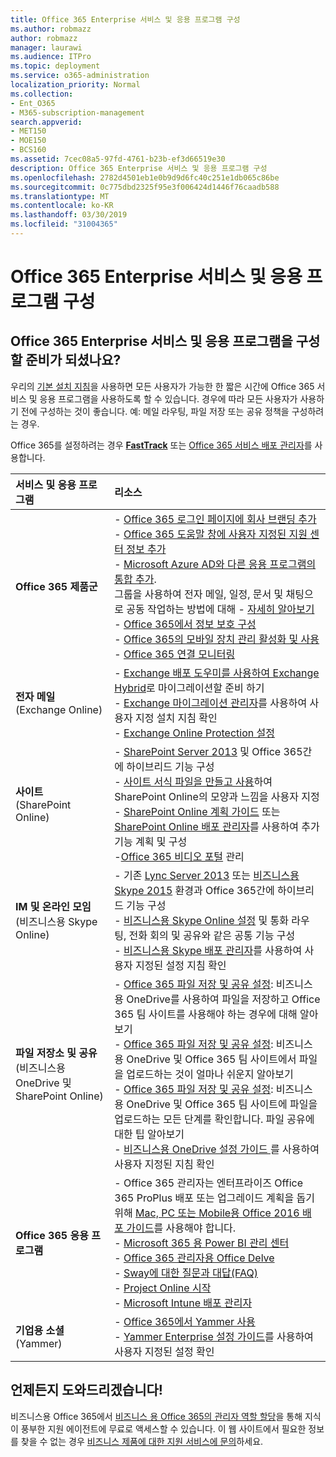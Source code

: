```yaml
---
title: Office 365 Enterprise 서비스 및 응용 프로그램 구성
ms.author: robmazz
author: robmazz
manager: laurawi
ms.audience: ITPro
ms.topic: deployment
ms.service: o365-administration
localization_priority: Normal
ms.collection:
- Ent_O365
- M365-subscription-management
search.appverid:
- MET150
- MOE150
- BCS160
ms.assetid: 7cec08a5-97fd-4761-b23b-ef3d66519e30
description: Office 365 Enterprise 서비스 및 응용 프로그램 구성
ms.openlocfilehash: 2782d4501eb1e0b9d9d6fc40c251e1db065c86be
ms.sourcegitcommit: 0c775dbd2325f95e3f006424d1446f76caadb588
ms.translationtype: MT
ms.contentlocale: ko-KR
ms.lasthandoff: 03/30/2019
ms.locfileid: "31004365"
---
```

# <a name="configure-office-365-enterprise-services-and-applications"></a>Office 365 Enterprise 서비스 및 응용 프로그램 구성

## <a name="ready-to-configure-your-office-365-services-and-applications"></a>Office 365 Enterprise 서비스 및 응용 프로그램을 구성할 준비가 되셨나요?

우리의 [기본 설치 지침](https://support.office.com/article/Set-up-Office-365-for-business-6a3a29a0-e616-4713-99d1-15eda62d04fa)을 사용하면 모든 사용자가 가능한 한 짧은 시간에 Office 365 서비스 및 응용 프로그램을 사용하도록 할 수 있습니다. 경우에 따라 모든 사용자가 사용하기 전에 구성하는 것이 좋습니다. 예: 메일 라우팅, 파일 저장 또는 공유 정책을 구성하려는 경우. 
  
Office 365를 설정하려는 경우 **[FastTrack](https://fasttrack.microsoft.com/office)** 또는 [Office 365 서비스 배포 관리자](deployment-advisors-for-office-365.md)를 사용합니다.
  
|**서비스 및 응용 프로그램**|**리소스**|
|:-----|:-----|
|**Office 365 제품군** |- [Office 365 로그인 페이지에 회사 브랜딩 추가](https://support.office.com/article/Add-your-company-branding-to-Office-365-Sign-In-Page-a1229cdb-ce19-4da5-90c7-2b9b146aef0a) <br> - [Office 365 도움말 창에 사용자 지정된 지원 센터 정보 추가](https://support.office.com/article/Add-customized-help-desk-info-to-the-Office-365-help-pane-9dd9b104-68f7-4d49-9a30-82561c7d79a3) <br> - [Microsoft Azure AD와 다른 응용 프로그램의 통합 추가](https://support.office.com/article/Integrated-Apps-and-Azure-AD-for-Office-365-administrators-cb2250e3-451e-416f-bf4e-363549652c2a).  <br> 그룹을 사용하여 전자 메일, 일정, 문서 및 채팅으로 공동 작업하는 방법에 대해 - [자세히 알아보기](https://support.office.com/Article/Learn-more-about-groups-b565caa1-5c40-40ef-9915-60fdb2d97fa2) <br> - [Office 365에서 정보 보호 구성](https://technet.microsoft.com/library/dn532171.aspx) <br> - [Office 365의 모바일 장치 관리 활성화 및 사용](https://support.office.microsoft.com/article/Manage-mobile-devices-in-Office-365-dd892318-bc44-4eb1-af00-9db5430be3cd) <br> - [Office 365 연결 모니터링](monitor-connectivity.md) |
|**전자 메일** <br> (Exchange Online) | - [Exchange 배포 도우미를 사용하여 Exchange Hybrid](https://technet.microsoft.com/exdeploy2013)로 마이그레이션할 준비 하기  <br> - [Exchange 마이그레이션 관리자](https://aka.ms/office365setup)를 사용하여 사용자 지정 설치 지침 확인  <br> - [Exchange Online Protection 설정](https://technet.microsoft.com/library/jj723153%28v=exchg.150%29.aspx) |
|**사이트** <br> (SharePoint Online) | - [SharePoint Server 2013](https://technet.microsoft.com/library/jj838715) 및 Office 365간에 하이브리드 기능 구성 <br> - [사이트 서식 파일을 만들고 사용](https://support.office.com/article/Create-and-use-site-templates-60371B0F-00E0-4C49-A844-34759EBDD989)하여 SharePoint Online의 모양과 느낌을 사용자 지정 <br> - [SharePoint Online 계획 가이드](https://support.office.com/article/SharePoint-Online-Planning-Guide-for-Office-365-for-business-d5089cdf-3fd2-4230-acbd-20ecda2f9bb8) 또는 [ SharePoint Online 배포 관리자](https://aka.ms/spoguidance)를 사용하여 추가 기능 계획 및 구성 <br> -[Office 365 비디오 포털](https://support.office.com/article/Manage-your-Office-365-Video-portal-c059465b-eba9-44e1-b8c7-8ff7793ff5da) 관리 |
|**IM 및 온라인 모임** <br> (비즈니스용 Skype Online) | - 기존 [Lync Server 2013](https://technet.microsoft.com/library/jj204805) 또는 [비즈니스용 Skype 2015](https://technet.microsoft.com/library/jj205403) 환경과 Office 365간에 하이브리드 기능 구성  <br> - [비즈니스용 Skype Online 설정](https://support.office.com/article/Set-up-Skype-for-Business-Online-40296968-e779-4259-980b-c2de1c044c6e) 및 통화 라우팅, 전화 회의 및 공유와 같은 공통 기능 구성  <br> - [비즈니스용 Skype 배포 관리자](https://aka.ms/skypeguidance)를 사용하여 사용자 지정된 설정 지침 확인 |
| **파일 저장소 및 공유** <br> (비즈니스용 OneDrive 및 SharePoint Online) | - [Office 365 파일 저장 및 공유 설정](https://support.office.com/article/7aa9cdc8-2245-4218-81ee-86fa7c35f1de#BKMK_WhatDif): 비즈니스용 OneDrive를 사용하여 파일을 저장하고 Office 365 팀 사이트를 사용해야 하는 경우에 대해 알아보기 <br> - [Office 365 파일 저장 및 공유 설정](https://support.office.com/article/7aa9cdc8-2245-4218-81ee-86fa7c35f1de#BKMK_MoveDocsVideo): 비즈니스용 OneDrive 및 Office 365 팀 사이트에서 파일을 업로드하는 것이 얼마나 쉬운지 알아보기 <br> - [Office 365 파일 저장 및 공유 설정](https://support.office.com/article/7aa9cdc8-2245-4218-81ee-86fa7c35f1de#BKMK_Store): 비즈니스용 OneDrive 및 Office 365 팀 사이트에 파일을 업로드하는 모든 단계를 확인합니다. 파일 공유에 대한 팁 알아보기<br> - [비즈니스용 OneDrive 설정 가이드 ](https://aka.ms/OD4Bguidance)를 사용하여 사용자 지정된 지침 확인 |
|**Office 365 응용 프로그램** | - Office 365 관리자는 엔터프라이즈 Office 365 ProPlus 배포 또는 업그레이드 계획을 돕기 위해 [Mac, PC 또는 Mobile용 Office 2016 배포 가이드](https://technet.microsoft.com/library/cc303401%28v=office.16%29.aspx)를 사용해야 합니다.  <br> - [Microsoft 365 용 Power BI 관리 센터](https://support.office.com/article/Power-BI-for-Office-365-Admin-Center-Help-5e391ecb-500c-47a3-bd0f-a6173b541044) <br> - [Office 365 관리자용 Office Delve](https://support.office.com/article/Office-Delve-for-Office-365-admins-54f87a42-15a4-44b4-9df0-d36287d9531b) <br> - [Sway에 대한 질문과 대답(FAQ)](https://support.office.com/article/446380fa-25bf-47b2-996c-e12cb2f9d075) <br> - [Project Online 시작](https://support.office.com/article/Get-started-with-Project-Online-e3e5f64f-ada5-4f9d-a578-130b2d4e5f11)  <br> - [Microsoft Intune 배포 관리자](https://aka.ms/intuneguidance) |
|**기업용 소셜** <br> (Yammer) | - [Office 365에서 Yammer 사용](https://support.office.com/article/Plan-for-Yammer-integration-with-Office-365-4086681f-6de1-4d39-aa72-752b2af1cbd7)  <br> - [Yammer Enterprise 설정 가이드](https://aka.ms/yammerdeploy)를 사용하여 사용자 지정된 설정 확인 |
   
## <a name="were-here-to-help"></a>언제든지 도와드리겠습니다!

비즈니스용 Office 365에서 [비즈니스 용 Office 365의 관리자 역할 할당](https://support.office.com/article/eac4d046-1afd-4f1a-85fc-8219c79e1504)을 통해 지식이 풍부한 지원 에이전트에 무료로 액세스할 수 있습니다. 이 웹 사이트에서 필요한 정보를 찾을 수 없는 경우 [비즈니스 제품에 대한 지원 서비스에 문의](https://support.office.com/article/32a17ca7-6fa0-4870-8a8d-e25ba4ccfd4b)하세요.